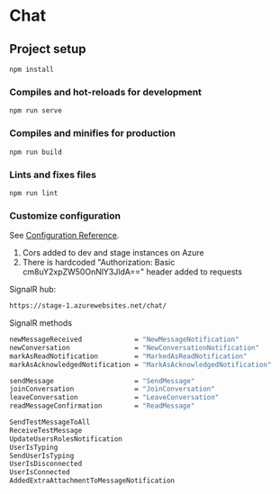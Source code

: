 # Chat

## Project setup
```
npm install
```

### Compiles and hot-reloads for development
```
npm run serve
```

### Compiles and minifies for production
```
npm run build
```

### Lints and fixes files
```
npm run lint
```

### Customize configuration
See [Configuration Reference](https://cli.vuejs.org/config/).


1. Cors added to dev and stage instances on Azure
2. There is hardcoded "Authorization: Basic cm8uY2xpZW50OnNlY3JldA==" header added to requests


SignalR hub:
``` bash
https://stage-1.azurewebsites.net/chat/
```

SignalR methods

``` bash
newMessageReceived             = "NewMessageNotification"
newConversation                = "NewConversationNotification"
markAsReadNotification         = "MarkedAsReadNotification"
markAsAcknowledgedNotification = "MarkAsAcknowledgedNotification"

sendMessage                    = "SendMessage"
joinConversation               = "JoinConversation"
leaveConversation              = "LeaveConversation"
readMessageConfirmation        = "ReadMessage"

SendTestMessageToAll
ReceiveTestMessage
UpdateUsersRolesNotification
UserIsTyping
SendUserIsTyping
UserIsDisconnected
UserIsConnected
AddedExtraAttachmentToMessageNotification
```
```
